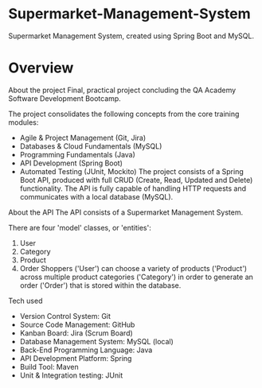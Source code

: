 # Supermarket-Management-System
Supermarket Management System, created using Spring Boot and MySQL.

# Overview
About the project
Final, practical project concluding the QA Academy Software Development Bootcamp.

The project consolidates the following concepts from the core training modules:

* Agile & Project Management (Git, Jira)
* Databases & Cloud Fundamentals (MySQL)
* Programming Fundamentals (Java)
* API Development (Spring Boot)
* Automated Testing (JUnit, Mockito)
The project consists of a Spring Boot API, produced with full CRUD (Create, Read, Updated and Delete) functionality. The API is fully capable of handling HTTP requests and communicates with a local database (MySQL).

About the API
The API consists of a Supermarket Management System.

There are four 'model' classes, or 'entities':

1. User
2. Category
3. Product
4. Order
Shoppers ('User') can choose a variety of products ('Product') across multiple product categories ('Category') in order to generate an order ('Order') that is stored within the database.

Tech used
* Version Control System: Git
* Source Code Management: GitHub
* Kanban Board: Jira (Scrum Board)
* Database Management System: MySQL (local)
* Back-End Programming Language: Java
* API Development Platform: Spring
* Build Tool: Maven
* Unit & Integration testing: JUnit
